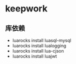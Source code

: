 # keepwork

## 库依赖
* luarocks install luasql-mysql
* luarocks install lualogging
* luarocks install lua-cjson
* luarocks install luajwt
